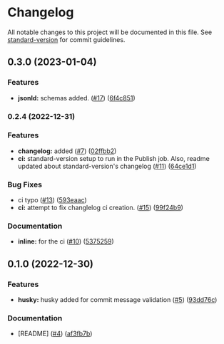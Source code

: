 # Changelog

All notable changes to this project will be documented in this file. See [standard-version](https://github.com/conventional-changelog/standard-version) for commit guidelines.

## 0.3.0 (2023-01-04)


### Features

* **jsonld:** schemas added. ([#17](https://github.com/UnumID/schema-sdk/issues/17)) ([6f4c851](https://github.com/UnumID/schema-sdk/commit/6f4c85111b33c465f998da6fd21c4332ed518e10))


### 0.2.4 (2022-12-31)


### Features

* **changelog:** added ([#7](https://github.com/UnumID/schema-sdk/issues/7)) ([02ffbb2](https://github.com/UnumID/schema-sdk/commit/02ffbb23f6e67848084d2784e2e34fe53de9cdf5))
* **ci:** standard-version setup to run in the Publish job. Also, readme updated about standard-version's changelog ([#11](https://github.com/UnumID/schema-sdk/issues/11)) ([64ce1d1](https://github.com/UnumID/schema-sdk/commit/64ce1d176ad2b41af59851ead0409f804aef5c0e))


### Bug Fixes

* ci typo ([#13](https://github.com/UnumID/schema-sdk/issues/13)) ([593eaac](https://github.com/UnumID/schema-sdk/commit/593eaac717458c6268fa50fbc3835330e781230b))
* **ci:** attempt to fix changlelog ci creation. ([#15](https://github.com/UnumID/schema-sdk/issues/15)) ([99f24b9](https://github.com/UnumID/schema-sdk/commit/99f24b925189efff7b1669e39461b07d65ed706e))


### Documentation

* **inline:** for the ci ([#10](https://github.com/UnumID/schema-sdk/issues/10)) ([5375259](https://github.com/UnumID/schema-sdk/commit/5375259bd843e258f210bb4422636c9d258fa5f2))

## 0.1.0 (2022-12-30)


### Features

* **husky:** husky added for commit message validation ([#5](https://github.com/UnumID/schema-sdk/issues/5)) ([93dd76c](https://github.com/mokkapps/changelog-generator-demo/commits/93dd76cdf2172d87852b94abcc7502e29c3c8065))


### Documentation

* [README] ([#4](https://github.com/UnumID/schema-sdk/issues/4)) ([af3fb7b](https://github.com/mokkapps/changelog-generator-demo/commits/af3fb7b0ef155c92032a7f75388843b801340a30))
